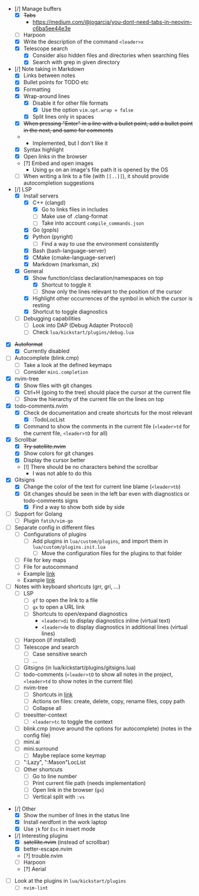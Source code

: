 - [/] Manage buffers
    - [x] ~~Tabs~~
        - https://medium.com/@jogarcia/you-dont-need-tabs-in-neovim-c6ba5ee44e3e
    - [ ] Harpoon
    - [x] Write the description of the command `<leader>x`
    - [x] Telescope search 
        - [x] Consider also hidden files and directories when searching files
        - [x] Search with grep in given directory
- [/] Note taking in Markdown
    - [x] Links between notes
    - [x] Bullet points for TODO etc
    - [x] Formatting
    - [x] Wrap-around lines
        - [x] Disable it for other file formats
            - [x] Use the option `vim.opt.wrap = false`
        - [x] Split lines only in spaces
    - [x] ~~When pressing "Enter" in a line with a bullet point, add a bullet point in the next, and same for comments~~
    -   - Implemented, but I don't like it
    - [x] Syntax highlight
    - [x] Open links in the browser
    - [?] Embed and open images
        - Using `gx` on an image's file path it is opened by the OS
    - [ ] When writing a link to a file (with `[[..]]`), it should provide autocompletion suggestions
- [/] LSP
    - [x] Install servers
        - [x] C++ (clangd)
            - [x] Go to links files in includes
            - [ ] Make use of .clang-format
            - [ ] Take into account `compile_commands.json`
        - [x] Go (gopls)
        - [x] Python (pyright)
            - [ ] Find a way to use the environment consistently
        - [x] Bash (bash-language-server)
        - [x] CMake (cmake-language-server)
        - [x] Markdown (marksman, zk)
    - [x] General
        - [x] Show function/class declaration/namespaces on top
            - [x] Shortcut to toggle it
            - [ ] Show only the lines relevant to the position of the cursor
        - [x] Highlight other occurrences of the symbol in which the cursor is resting 
        - [x] Shortcut to toggle diagnostics
    - [ ] Debugging capabilities
        - [ ] Look into DAP (Debug Adapter Protocol)
        - [ ] Check `lua/kickstart/plugins/debug.lua`
- [x] ~~Autoformat~~
    - [x] Currently disabled
- [ ] Autocomplete (blink.cmp)
    - [ ] Take a look at the defined keymaps
    - [ ] Consider `mini.completion`
- [x] nvim-tree
    - [x] Show files with git changes
    - [x] Ctrl+H (going to the tree) should place the cursor at the current file
    - [ ] Show the hierarchy of the current file on the lines on top
- [x] todo-comments.nvim
    - [x] Check de documentation and create shortcuts for the most relevant
        - [x] :TodoLocList
    - [x] Command to show the comments in the current file (`<leader>td` for the current file, `<leader>tD` for all)
- [x] Scrollbar
    - [x] ~~Try satellite.nvim~~
    - [x] Show colors for git changes
    - [x] Display the cursor better
    - [!] There should be no characters behind the scrollbar
        - I was not able to do this
- [x] Gitsigns
    - [x] Change the color of the text for current line blame (`<leader>tb`)
    - [x] Git changes should be seen in the left bar even with diagnostics or todo-comments signs
        - [x] Find a way to show both side by side
- [ ] Support for Golang
    - [ ] Plugin `fatih/vim-go`
- [ ] Separate config in different files
    - [ ] Configurations of plugins
        - [ ] Add plugins in `lua/custom/plugins`, and import them in `lua/custom/plugins.init.lua`
            - [ ] Move the configuration files for the plugins to that folder
    - [ ] File for key maps
    - [ ] File for autocommand
    - Example [link](https://github.com/dam9000/kickstart-modular.nvim/tree/master)
    - Example [link](https://github.com/apereiroc/dotfiles/tree/main)
- [ ] Notes with keyboard shortcuts (grr, gri, ...)
    - [ ] LSP
        - [ ] `gf` to open the link to a file
        - [ ] `gx` to open a URL link
        - [ ] Shortcuts to open/expand diagnostics
            - `<leader>di` to display diagnostics inline (virtual text)
            - `<leader>de` to display diagnostics in additional lines (virtual lines)
    - [ ] Harpoon (if installed)
    - [ ] Telescope and search
        - [ ] Case sensitive search
        - [ ] ...
    - [ ] Gitsigns (in lua/kickstart/plugins/gitsigns.lua)
    - [ ] todo-comments (`<leader>tD` to show all notes in the project, `<leader>td` to show notes in the current file)
    - [ ] nvim-tree
        - [ ] Shortcuts in [link](https://docs.rockylinux.org/books/nvchad/nvchad_ui/nvimtree/)
        - [ ] Actions on files: create, delete, copy, rename files, copy path
        - [ ] Collapse all
    - [ ] treesitter-context
        - [ ] `<leader>tc` to toggle the context
    - [ ] blink.cmp (move around the options for autocomplete) (notes in the config file)
    - [ ] mini.ai
    - [ ] mini.surround
        - [ ] Maybe replace some keymap
    - [ ] ":Lazy", ":Mason"LocList
    - [ ] Other shortcuts
        - [ ] Go to line number
        - [ ] Print current file path (needs implementation)
        - [ ] Open link in the browser (`gx`)
        - [ ] Vertical split with `:vs`
- [/] Other
    - [x] Show the number of lines in the status line
    - [x] Install nerdfont in the work laptop
    - [x] Use `jk` for `Esc` in insert mode
- [/] Interesting plugins
    - [x] ~~satellite.nvim~~ (instead of scrollbar)
    - [x] better-escape.nvim
    - [?] trouble.nvim
    - [ ] Harpoon
    - [?] Aerial
- [ ] Look at the plugins in `lua/kickstart/plugins`
    - [ ] `nvim-lint`
